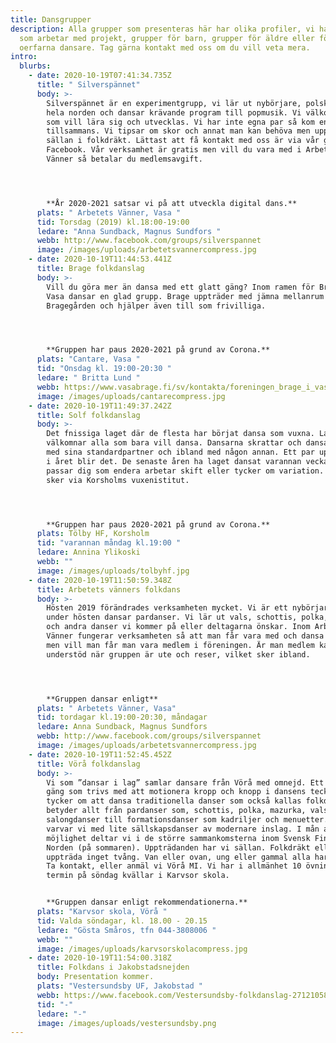 ```yaml
---
title: Dansgrupper
description: Alla grupper som presenteras här har olika profiler, vi har grupper
  som arbetar med projekt, grupper för barn, grupper för äldre eller för
  oerfarna dansare. Tag gärna kontakt med oss om du vill veta mera.
intro:
  blurbs:
    - date: 2020-10-19T07:41:34.735Z
      title: " Silverspännet"
      body: >-
        Silverspännet är en experimentgrupp, vi lär ut nybörjare, polskor från
        hela norden och dansar krävande program till popmusik. Vi välkomnar alla
        som vill lära sig och utvecklas. Vi har inte egna par så kom ensam eller
        tillsammans. Vi tipsar om skor och annat man kan behöva men uppträder
        sällan i folkdräkt. Lättast att få kontakt med oss är via vår grupp i
        Facebook. Vår verksamhet är gratis men vill du vara med i Arbetets
        Vänner så betalar du medlemsavgift.




        **År 2020-2021 satsar vi på att utveckla digital dans.**
      plats: " Arbetets Vänner, Vasa "
      tid: Torsdag (2019) kl.18:00-19:00
      ledare: "Anna Sundback, Magnus Sundfors "
      webb: http://www.facebook.com/groups/silverspannet
      image: /images/uploads/arbetetsvannercompress.jpg
    - date: 2020-10-19T11:44:53.441Z
      title: Brage folkdanslag
      body: >-
        Vill du göra mer än dansa med ett glatt gäng? Inom ramen för Brage i
        Vasa dansar en glad grupp. Brage uppträder med jämna mellanrum på
        Bragegården och hjälper även till som frivilliga.




        **Gruppen har paus 2020-2021 på grund av Corona.**
      plats: "Cantare, Vasa "
      tid: "Onsdag kl. 19:00-20:30 "
      ledare: " Britta Lund "
      webb: https://www.vasabrage.fi/sv/kontakta/foreningen_brage_i_vasa/
      image: /images/uploads/cantarecompress.jpg
    - date: 2020-10-19T11:49:37.242Z
      title: Solf folkdanslag
      body: >-
        Det fnissiga laget där de flesta har börjat dansa som vuxna. Laget
        välkomnar alla som bara vill dansa. Dansarna skrattar och dansar ibland
        med sina standardpartner och ibland med någon annan. Ett par uppträdande
        i året blir det. De senaste åren ha laget dansat varannan vecka så laget
        passar dig som endera arbetar skift eller tycker om variation. Anmälan
        sker via Korsholms vuxenistitut.




        **Gruppen har paus 2020-2021 på grund av Corona.**
      plats: Tölby HF, Korsholm
      tid: "varannan måndag kl.19:00 "
      ledare: Annina Ylikoski
      webb: ""
      image: /images/uploads/tolbyhf.jpg
    - date: 2020-10-19T11:50:59.348Z
      title: Arbetets vänners folkdans
      body: >-
        Hösten 2019 förändrades verksamheten mycket. Vi är ett nybörjarlag som
        under hösten dansar pardanser. Vi lär ut vals, schottis, polka, mazurka
        och andra danser vi kommer på eller deltagarna önskar. Inom Arbetes
        Vänner fungerar verksamheten så att man får vara med och dansa gratis
        men vill man får man vara medlem i föreningen. Är man medlem kan man få
        understöd när gruppen är ute och reser, vilket sker ibland.




        **Gruppen dansar enligt**
      plats: " Arbetets Vänner, Vasa"
      tid: tordagar kl.19:00-20:30, måndagar
      ledare: Anna Sundback, Magnus Sundfors
      webb: http://www.facebook.com/groups/silverspannet
      image: /images/uploads/arbetetsvannercompress.jpg
    - date: 2020-10-19T11:52:45.452Z
      title: Vörå folkdanslag
      body: >-
        Vi som ”dansar i lag” samlar dansare från Vörå med omnejd. Ett glatt
        gäng som trivs med att motionera kropp och knopp i dansens tecken. Vi
        tycker om att dansa traditionella danser som också kallas folkdans. Det
        betyder allt från pardanser som, schottis, polka, mazurka, vals,
        salongdanser till formationsdanser som kadriljer och menuetter. Detta
        varvar vi med lite sällskapsdanser av modernare inslag. I mån av
        möjlighet deltar vi i de större sammankomsterna inom Svensk Finland och
        Norden (på sommaren). Uppträdanden har vi sällan. Folkdräkt eller att
        uppträda inget tvång. Van eller ovan, ung eller gammal alla har rum med.
        Ta kontakt, eller anmäl vi Vörå MI. Vi har i allmänhet 10 övningar per
        termin på söndag kvällar i Karvsor skola.


        **Gruppen dansar enligt rekommendationerna.**
      plats: "Karvsor skola, Vörå "
      tid: Valda söndagar, kl. 18.00 - 20.15
      ledare: "Gösta Småros, tfn 044-3808006 "
      webb: ""
      image: /images/uploads/karvsorskolacompress.jpg
    - date: 2020-10-19T11:54:00.318Z
      title: Folkdans i Jakobstadsnejden
      body: Presentation kommer.
      plats: "Vestersundsby UF, Jakobstad "
      webb: https://www.facebook.com/Vestersundsby-folkdanslag-271210583217610/
      tid: "-"
      ledare: "-"
      image: /images/uploads/vestersundsby.png
---
```

